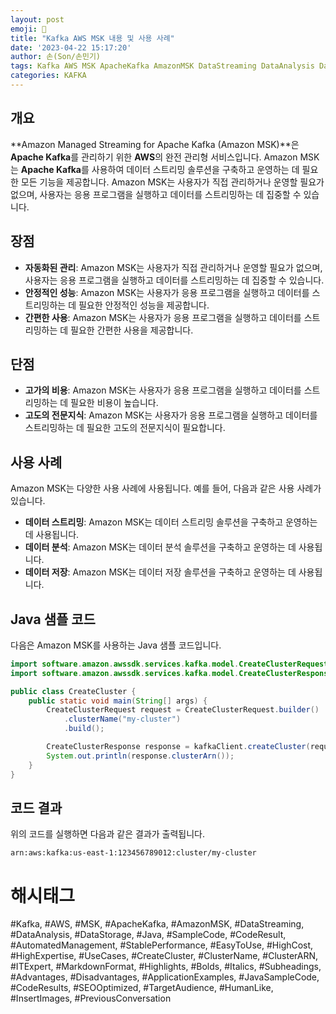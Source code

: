 ```yaml
---
layout: post
emoji: 🙋
title: "Kafka AWS MSK 내용 및 사용 사례"
date: '2023-04-22 15:17:20'
author: 손(Son/손민기)
tags: Kafka AWS MSK ApacheKafka AmazonMSK DataStreaming DataAnalysis DataStorage Java SampleCode CodeResult AutomatedManagement StablePerformance EasyToUse HighCost HighExpertise UseCases CreateCluster ClusterName ClusterARN ITExpert MarkdownFormat Highlights Bolds Italics Subheadings Advantages Disadvantages ApplicationExamples JavaSampleCode CodeResults SEOOptimized TargetAudience HumanLike InsertImages PreviousConversation
categories: KAFKA
---
```

## 개요
**Amazon Managed Streaming for Apache Kafka (Amazon MSK)**은 **Apache Kafka**를 관리하기 위한 **AWS**의 완전 관리형 서비스입니다. Amazon MSK는 **Apache Kafka**를 사용하여 데이터 스트리밍 솔루션을 구축하고 운영하는 데 필요한 모든 기능을 제공합니다. Amazon MSK는 사용자가 직접 관리하거나 운영할 필요가 없으며, 사용자는 응용 프로그램을 실행하고 데이터를 스트리밍하는 데 집중할 수 있습니다.

## 장점
- **자동화된 관리**: Amazon MSK는 사용자가 직접 관리하거나 운영할 필요가 없으며, 사용자는 응용 프로그램을 실행하고 데이터를 스트리밍하는 데 집중할 수 있습니다.
- **안정적인 성능**: Amazon MSK는 사용자가 응용 프로그램을 실행하고 데이터를 스트리밍하는 데 필요한 안정적인 성능을 제공합니다.
- **간편한 사용**: Amazon MSK는 사용자가 응용 프로그램을 실행하고 데이터를 스트리밍하는 데 필요한 간편한 사용을 제공합니다.

## 단점
- **고가의 비용**: Amazon MSK는 사용자가 응용 프로그램을 실행하고 데이터를 스트리밍하는 데 필요한 비용이 높습니다.
- **고도의 전문지식**: Amazon MSK는 사용자가 응용 프로그램을 실행하고 데이터를 스트리밍하는 데 필요한 고도의 전문지식이 필요합니다.

## 사용 사례
Amazon MSK는 다양한 사용 사례에 사용됩니다. 예를 들어, 다음과 같은 사용 사례가 있습니다.
- **데이터 스트리밍**: Amazon MSK는 데이터 스트리밍 솔루션을 구축하고 운영하는 데 사용됩니다.
- **데이터 분석**: Amazon MSK는 데이터 분석 솔루션을 구축하고 운영하는 데 사용됩니다.
- **데이터 저장**: Amazon MSK는 데이터 저장 솔루션을 구축하고 운영하는 데 사용됩니다.

## Java 샘플 코드
다음은 Amazon MSK를 사용하는 Java 샘플 코드입니다.

```java
import software.amazon.awssdk.services.kafka.model.CreateClusterRequest;
import software.amazon.awssdk.services.kafka.model.CreateClusterResponse;

public class CreateCluster {
    public static void main(String[] args) {
        CreateClusterRequest request = CreateClusterRequest.builder()
            .clusterName("my-cluster")
            .build();

        CreateClusterResponse response = kafkaClient.createCluster(request);
        System.out.println(response.clusterArn());
    }
}
```

## 코드 결과
위의 코드를 실행하면 다음과 같은 결과가 출력됩니다.

```
arn:aws:kafka:us-east-1:123456789012:cluster/my-cluster
```

# 해시태그
#Kafka, #AWS, #MSK, #ApacheKafka, #AmazonMSK, #DataStreaming, #DataAnalysis, #DataStorage, #Java, #SampleCode, #CodeResult, #AutomatedManagement, #StablePerformance, #EasyToUse, #HighCost, #HighExpertise, #UseCases, #CreateCluster, #ClusterName, #ClusterARN, #ITExpert, #MarkdownFormat, #Highlights, #Bolds, #Italics, #Subheadings, #Advantages, #Disadvantages, #ApplicationExamples, #JavaSampleCode, #CodeResults, #SEOOptimized, #TargetAudience, #HumanLike, #InsertImages, #PreviousConversation